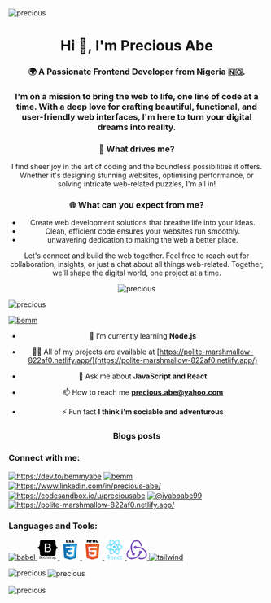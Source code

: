 <img align="center" src="https://1.bp.blogspot.com/-7A4WynwLsMw/XbBpCXG8fHI/AAAAAAAAMt4/uOa1bpLskYgrwGbllhSu2SDj_Mig8SXJQCLcBGAsYHQ/s1600/2000_600px.gif" alt="precious" />
<h1 align="center">Hi 👋, I'm Precious Abe</h1>
<h3 align="center">🌍 A Passionate Frontend Developer from Nigeria 🇳🇬.</h3>
<h3 align="center">I'm on a mission to bring the web to life, one line of code at a time. With a deep love for crafting beautiful, functional, and user-friendly web interfaces, I'm here to turn your digital dreams into reality.</h3>
<h3 align="center">🚀 What drives me?</h3>
<p align="center">I find sheer joy in the art of coding and the boundless possibilities it offers. Whether it's designing stunning websites, optimising performance, or solving intricate web-related puzzles, I'm all in!</p>
<h3 align="center">🌐 What can you expect from me?</h3>
<ul>
<li align="center" display="none">Create web development solutions that breathe life into your ideas.</li>
  <li align="center" display="none">Clean, efficient code ensures your websites run smoothly.</li>
  <li align="center" display="none">unwavering dedication to making the web a better place.</li>
</ul>
<p align="center">Let's connect and build the web together. Feel free to reach out for collaboration, insights, or just a chat about all things web-related. Together, we'll shape the digital world, one project at a time.</p>
<p align="center">
<img height="400" width="400" src="https://image.lexica.art/full_jpg/4f873e9e-57b4-4942-835d-4fdd80bd8184" alt="precious" />
</p>

<p align="left"> <img src="https://komarev.com/ghpvc/?username=precious&label=Profile%20views&color=0e75b6&style=flat" alt="precious" /> </p>


<div align="center">
<p align="left"> <a href="https://twitter.com/bemm" target="blank"><img src="https://img.shields.io/twitter/follow/bemm?logo=twitter&style=for-the-badge" alt="bemm" /></a> </p>

- 🌱 I’m currently learning **Node.js**

- 👨‍💻 All of my projects are available at [https://polite-marshmallow-822af0.netlify.app/](https://polite-marshmallow-822af0.netlify.app/)

- 💬 Ask me about **JavaScript and React**

- 📫 How to reach me **precious.abe@yahoo.com**

- ⚡ Fun fact **I think i'm sociable and adventurous**

### Blogs posts
<!-- BLOG-POST-LIST:START -->
<!-- BLOG-POST-LIST:END -->

<h3 align="left">Connect with me:</h3>
<p align="left">
<a href="https://dev.to/https://dev.to/bemmyabe" target="blank"><img align="center" src="https://raw.githubusercontent.com/rahuldkjain/github-profile-readme-generator/master/src/images/icons/Social/devto.svg" alt="https://dev.to/bemmyabe" height="30" width="40" /></a>
<a href="https://twitter.com/bemm" target="blank"><img align="center" src="https://raw.githubusercontent.com/rahuldkjain/github-profile-readme-generator/master/src/images/icons/Social/twitter.svg" alt="bemm" height="30" width="40" /></a>
<a href="https://linkedin.com/in/https://www.linkedin.com/in/precious-abe/" target="blank"><img align="center" src="https://raw.githubusercontent.com/rahuldkjain/github-profile-readme-generator/master/src/images/icons/Social/linked-in-alt.svg" alt="https://www.linkedin.com/in/precious-abe/" height="30" width="40" /></a>
<a href="https://codesandbox.com/https://codesandbox.io/u/preciousabe" target="blank"><img align="center" src="https://raw.githubusercontent.com/rahuldkjain/github-profile-readme-generator/master/src/images/icons/Social/codesandbox.svg" alt="https://codesandbox.io/u/preciousabe" height="30" width="40" /></a>
<a href="https://medium.com/@iyaboabe99" target="blank"><img align="center" src="https://raw.githubusercontent.com/rahuldkjain/github-profile-readme-generator/master/src/images/icons/Social/medium.svg" alt="@iyaboabe99" height="30" width="40" /></a>
<a href="/https://polite-marshmallow-822af0.netlify.app/" target="blank"><img align="center" src="https://raw.githubusercontent.com/rahuldkjain/github-profile-readme-generator/master/src/images/icons/Social/rss.svg" alt="https://polite-marshmallow-822af0.netlify.app/" height="30" width="40" /></a>
</p>

<h3 align="left">Languages and Tools:</h3>
<p align="left"> <a href="https://babeljs.io/" target="_blank" rel="noreferrer"> <img src="https://www.vectorlogo.zone/logos/babeljs/babeljs-icon.svg" alt="babel" width="40" height="40"/> </a> <a href="https://getbootstrap.com" target="_blank" rel="noreferrer"> <img src="https://raw.githubusercontent.com/devicons/devicon/master/icons/bootstrap/bootstrap-plain-wordmark.svg" alt="bootstrap" width="40" height="40"/> </a> <a href="https://www.w3schools.com/css/" target="_blank" rel="noreferrer"> <img src="https://raw.githubusercontent.com/devicons/devicon/master/icons/css3/css3-original-wordmark.svg" alt="css3" width="40" height="40"/> </a> <a href="https://www.w3.org/html/" target="_blank" rel="noreferrer"> <img src="https://raw.githubusercontent.com/devicons/devicon/master/icons/html5/html5-original-wordmark.svg" alt="html5" width="40" height="40"/> </a> <a href="https://reactjs.org/" target="_blank" rel="noreferrer"> <img src="https://raw.githubusercontent.com/devicons/devicon/master/icons/react/react-original-wordmark.svg" alt="react" width="40" height="40"/> </a> <a href="https://redux.js.org" target="_blank" rel="noreferrer"> <img src="https://raw.githubusercontent.com/devicons/devicon/master/icons/redux/redux-original.svg" alt="redux" width="40" height="40"/> </a> <a href="https://tailwindcss.com/" target="_blank" rel="noreferrer"> <img src="https://www.vectorlogo.zone/logos/tailwindcss/tailwindcss-icon.svg" alt="tailwind" width="40" height="40"/> </a> </p>
</div>

<p><img align="left" src="https://github-readme-stats.vercel.app/api/top-langs?username=precious&show_icons=true&locale=en&layout=compact" alt="precious" /></p>

<p>&nbsp;<img align="center" src="https://github-readme-stats.vercel.app/api?username=precious&show_icons=true&locale=en" alt="precious" /></p>

<p><img align="center" src="https://github-readme-streak-stats.herokuapp.com/?user=precious&" alt="precious" /></p>
